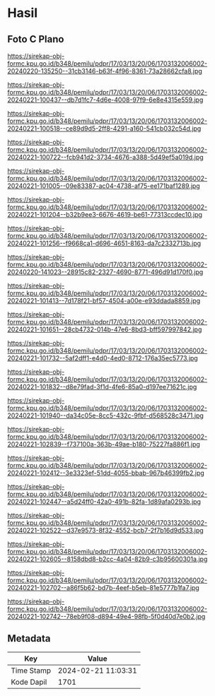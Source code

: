 # Hasil

## Foto C Plano

https://sirekap-obj-formc.kpu.go.id/b348/pemilu/pdpr/17/03/13/20/06/1703132006002-20240220-135250--31cb3146-b63f-4f96-8361-73a28662cfa8.jpg

https://sirekap-obj-formc.kpu.go.id/b348/pemilu/pdpr/17/03/13/20/06/1703132006002-20240221-100437--db7d1fc7-4d6e-4008-97f9-6e8e4315e559.jpg

https://sirekap-obj-formc.kpu.go.id/b348/pemilu/pdpr/17/03/13/20/06/1703132006002-20240221-100518--ce89d9d5-2ff8-4291-a160-541cb032c54d.jpg

https://sirekap-obj-formc.kpu.go.id/b348/pemilu/pdpr/17/03/13/20/06/1703132006002-20240221-100722--fcb941d2-3734-4676-a388-5d49ef5a019d.jpg

https://sirekap-obj-formc.kpu.go.id/b348/pemilu/pdpr/17/03/13/20/06/1703132006002-20240221-101005--09e83387-ac04-4738-af75-ee171baf1289.jpg

https://sirekap-obj-formc.kpu.go.id/b348/pemilu/pdpr/17/03/13/20/06/1703132006002-20240221-101204--b32b9ee3-6676-4619-be61-77313ccdec10.jpg

https://sirekap-obj-formc.kpu.go.id/b348/pemilu/pdpr/17/03/13/20/06/1703132006002-20240221-101256--f9668ca1-d696-4651-8163-da7c2332713b.jpg

https://sirekap-obj-formc.kpu.go.id/b348/pemilu/pdpr/17/03/13/20/06/1703132006002-20240220-141023--28915c82-2327-4690-8771-496d91d170f0.jpg

https://sirekap-obj-formc.kpu.go.id/b348/pemilu/pdpr/17/03/13/20/06/1703132006002-20240221-101413--7d178f21-bf57-4504-a00e-e93ddada8859.jpg

https://sirekap-obj-formc.kpu.go.id/b348/pemilu/pdpr/17/03/13/20/06/1703132006002-20240221-101651--28cb4732-014b-47e6-8bd3-bff597997842.jpg

https://sirekap-obj-formc.kpu.go.id/b348/pemilu/pdpr/17/03/13/20/06/1703132006002-20240221-101732--5af2dff1-e4d0-4ed0-8712-176a35ec5773.jpg

https://sirekap-obj-formc.kpu.go.id/b348/pemilu/pdpr/17/03/13/20/06/1703132006002-20240221-101832--d8e79fad-3f1d-4fe6-85a0-d197ee71621c.jpg

https://sirekap-obj-formc.kpu.go.id/b348/pemilu/pdpr/17/03/13/20/06/1703132006002-20240221-101940--da34c05e-8cc5-432c-9fbf-d568528c3471.jpg

https://sirekap-obj-formc.kpu.go.id/b348/pemilu/pdpr/17/03/13/20/06/1703132006002-20240221-102839--f737100a-363b-49ae-b180-75227fa886f1.jpg

https://sirekap-obj-formc.kpu.go.id/b348/pemilu/pdpr/17/03/13/20/06/1703132006002-20240221-102412--3e3323ef-51dd-4055-bbab-967b46399fb2.jpg

https://sirekap-obj-formc.kpu.go.id/b348/pemilu/pdpr/17/03/13/20/06/1703132006002-20240221-102447--a5d24ff0-42a0-491b-82fa-1d89afa0293b.jpg

https://sirekap-obj-formc.kpu.go.id/b348/pemilu/pdpr/17/03/13/20/06/1703132006002-20240221-102522--d37e9573-8f32-4552-bcb7-2f7b16d9d533.jpg

https://sirekap-obj-formc.kpu.go.id/b348/pemilu/pdpr/17/03/13/20/06/1703132006002-20240221-102605--8158dbd8-b2cc-4a04-82b9-c3b95600301a.jpg

https://sirekap-obj-formc.kpu.go.id/b348/pemilu/pdpr/17/03/13/20/06/1703132006002-20240221-102702--a86f5b62-bd7b-4eef-b5eb-81e5777b1fa7.jpg

https://sirekap-obj-formc.kpu.go.id/b348/pemilu/pdpr/17/03/13/20/06/1703132006002-20240221-102742--78eb9f08-d894-49e4-98fb-5f0d40d7e0b2.jpg


## Metadata

| Key        | Value               |
| ---------- | ------------------- |
| Time Stamp | 2024-02-21 11:03:31 |
| Kode Dapil | 1701                |




